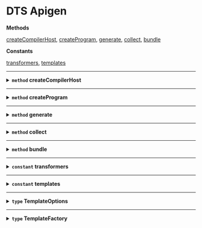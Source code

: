 # DTS Apigen







**Methods**

<a href="#createcompilerhost">createCompilerHost</a>, <a href="#createprogram">createProgram</a>, <a href="#generate">generate</a>, <a href="#collect">collect</a>, <a href="#bundle">bundle</a>


**Constants**

<a href="#transformers">transformers</a>, <a href="#templates">templates</a>




<hr />

<details>
<summary><strong id="createcompilerhost"><code>method</code>  createCompilerHost</strong></summary><br />

<p>

Create a custom CompilerHost that treats JS files as regular TS files in order to generate declarations.

</p>

<details>
<summary>
<code>(options: CompilerOptions), setParentNodes?: boolean), oldHost?: CompilerHost)): CompilerHost</code>
</summary><br />

<strong>Params</strong>

<table>
    <thead>
        <th align="left">Name</th>
        <th align="left">Type</th>
        <th align="center">Optional</th>
        <th align="left">Description</th>
    </thead>
    <tbody>
        <tr>
            <td>options</td>
            <td><code>CompilerOptions</code></td>
            <td align="center"></td>
            <td>The CompilerOptions to use</td></tr>
<tr>
            <td>setParentNodes</td>
            <td><code>boolean</code></td>
            <td align="center">✓</td>
            <td></td></tr>
<tr>
            <td>oldHost</td>
            <td><code>CompilerHost</code></td>
            <td align="center">✓</td>
            <td></td>
        </tr>
    </tbody>
</table>

<strong>Returns</strong>: <code>CompilerHost</code> 

</details>





</details>

<hr />

<details>
<summary><strong id="createprogram"><code>method</code>  createProgram</strong></summary><br />

<p>

Create a TypeScript program with custom transformers and custom resolution for JS files

</p>

<details>
<summary>
<code>(fileNames: ReadonlyArray&lt;string&gt;), options: CompilerOptions), host?: CompilerHost), oldProgram?: Program), configFileParsingDiagnostics?: ReadonlyArray&lt;Diagnostic&gt;)): Program</code>
</summary><br />

<strong>Params</strong>

<table>
    <thead>
        <th align="left">Name</th>
        <th align="left">Type</th>
        <th align="center">Optional</th>
        <th align="left">Description</th>
    </thead>
    <tbody>
        <tr>
            <td>fileNames</td>
            <td><code>ReadonlyArray&lt;string&gt;</code></td>
            <td align="center"></td>
            <td>A list of sources to transform</td></tr>
<tr>
            <td>options</td>
            <td><code>CompilerOptions</code></td>
            <td align="center"></td>
            <td>The TypeScript compiler options</td></tr>
<tr>
            <td>host</td>
            <td><code>CompilerHost</code></td>
            <td align="center">✓</td>
            <td></td></tr>
<tr>
            <td>oldProgram</td>
            <td><code>Program</code></td>
            <td align="center">✓</td>
            <td></td></tr>
<tr>
            <td>configFileParsingDiagnostics</td>
            <td><code>ReadonlyArray&lt;Diagnostic&gt;</code></td>
            <td align="center">✓</td>
            <td></td>
        </tr>
    </tbody>
</table>

<strong>Returns</strong>: <code>Program</code> A TypeScript program

</details>





</details>

<hr />

<details>
<summary><strong id="generate"><code>method</code>  generate</strong></summary><br />

<p>

Generate .d.ts files for TypeScript and/or JavaScript files.

</p>

<details>
<summary>
<code>(fileNames: string[]), options: CompilerOptions)): EmitResult</code>
</summary><br />

<strong>Params</strong>

<table>
    <thead>
        <th align="left">Name</th>
        <th align="left">Type</th>
        <th align="center">Optional</th>
        <th align="left">Description</th>
    </thead>
    <tbody>
        <tr>
            <td>fileNames</td>
            <td><code>string[]</code></td>
            <td align="center"></td>
            <td>A list of code files.</td></tr>
<tr>
            <td>options</td>
            <td><code>CompilerOptions</code></td>
            <td align="center"></td>
            <td>The TypeScript compiler options to use.</td>
        </tr>
    </tbody>
</table>

<strong>Returns</strong>: <code>EmitResult</code> The result of a TypeScript program emit.

</details>

<strong>Examples</strong>

```ts
 import { generate } from 'dts-apigen';

 const result = generate(['src/index.ts'], { declarationDir: 'types' });
 if (result.emitSkipped) {
     throw new Error('ops!');
 }
 ```



</details>

<hr />

<details>
<summary><strong id="collect"><code>method</code>  collect</strong></summary><br />

<p>

Collect typechecker symbols for a module.

</p>

<details>
<summary>
<code>(fileName: string)): {
    symbols: Symbol[];
    exported: Symbol[];
    references: Map&lt;Symbol, Identifier[]&gt;;
    typechecker: TypeChecker;
}</code>
</summary><br />

<strong>Params</strong>

<table>
    <thead>
        <th align="left">Name</th>
        <th align="left">Type</th>
        <th align="center">Optional</th>
        <th align="left">Description</th>
    </thead>
    <tbody>
        <tr>
            <td>fileName</td>
            <td><code>string</code></td>
            <td align="center"></td>
            <td>The module entry file.</td>
        </tr>
    </tbody>
</table>

<strong>Returns</strong>: <code>{     symbols: Symbol[];     exported: Symbol[];     references: Map&lt;Symbol, Identifier[]&gt;;     typechecker: TypeChecker; }</code> A set of data including all used symbols, exported symbols, references and the typechecker instance.

</details>

<strong>Examples</strong>

```ts
 import { collect } from 'dts-apigen';

 const { exported } = collect('src/index.ts');
 exported.forEach((exportedSymbol) => {
    console.log('exporting', exportedSymbol.getName());
 });
 ```



</details>

<hr />

<details>
<summary><strong id="bundle"><code>method</code>  bundle</strong></summary><br />

<p>

Create a bundled definition file for a module.

</p>

<details>
<summary>
<code>(fileName: string)): SourceFile</code>
</summary><br />

<strong>Params</strong>

<table>
    <thead>
        <th align="left">Name</th>
        <th align="left">Type</th>
        <th align="center">Optional</th>
        <th align="left">Description</th>
    </thead>
    <tbody>
        <tr>
            <td>fileName</td>
            <td><code>string</code></td>
            <td align="center"></td>
            <td>The module entry file.</td>
        </tr>
    </tbody>
</table>

<strong>Returns</strong>: <code>SourceFile</code> The generated source file with all exported symbols.

</details>

<strong>Examples</strong>

```ts
 import { createPrinter } from 'typescript';
 import { bundle } from 'dts-apigen';

 const sourceFile = bundle('src/index.ts');
 const code = createPrinter().printFile(resultFile);
 console.log(code);
 ```

<strong>See also</strong>

* <a href="#collect">collect</a> It uses the `collect` method to collect all required symbols.

</details>

<hr />

<details>
<summary><strong id="transformers"><code>constant</code>  transformers</strong></summary><br />

<p>

The full list of JSDoc transformers.

</p>



<strong>Type:</strong>

<pre>TransformerFactory&lt;SourceFile&gt;[]</pre>



</details>

<hr />

<details>
<summary><strong id="templates"><code>constant</code>  templates</strong></summary><br />

<p>

A list of template factories for documentation generation.

</p>



<strong>Type:</strong>

<pre>{
    [key: string]: <a href="#templatefactory">TemplateFactory</a>&lt;<a href="#templateoptions">TemplateOptions</a>&gt;;
}</pre>



</details>

<hr />

<details>
<summary><strong id="templateoptions"><code>type</code>  TemplateOptions</strong></summary><br />

<p>

The options to pass to the template generator.
`out` property is always required.

</p>



<pre>{
    out: string;
    [key: string]: any;
}</pre>



</details>

<hr />

<details>
<summary><strong id="templatefactory"><code>type</code>  TemplateFactory</strong></summary><br />

<p>

A function that generate documentation using source files, package json data and template options.

</p>



<pre>(sourceFile: SourceFile, options: T): void</pre>



</details>